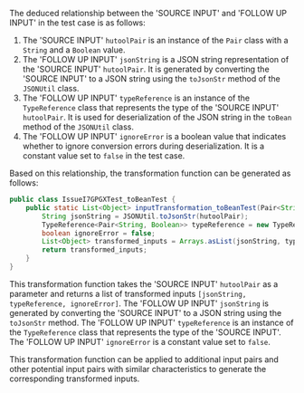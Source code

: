 The deduced relationship between the 'SOURCE INPUT' and 'FOLLOW UP INPUT' in the test case is as follows:

1. The 'SOURCE INPUT' `hutoolPair` is an instance of the `Pair` class with a `String` and a `Boolean` value.
2. The 'FOLLOW UP INPUT' `jsonString` is a JSON string representation of the 'SOURCE INPUT' `hutoolPair`. It is generated by converting the 'SOURCE INPUT' to a JSON string using the `toJsonStr` method of the `JSONUtil` class.
3. The 'FOLLOW UP INPUT' `typeReference` is an instance of the `TypeReference` class that represents the type of the 'SOURCE INPUT' `hutoolPair`. It is used for deserialization of the JSON string in the `toBean` method of the `JSONUtil` class.
4. The 'FOLLOW UP INPUT' `ignoreError` is a boolean value that indicates whether to ignore conversion errors during deserialization. It is a constant value set to `false` in the test case.

Based on this relationship, the transformation function can be generated as follows:

```java
public class IssueI7GPGXTest_toBeanTest {
    public static List<Object> inputTransformation_toBeanTest(Pair<String, Boolean> hutoolPair)  {
        String jsonString = JSONUtil.toJsonStr(hutoolPair);
        TypeReference<Pair<String, Boolean>> typeReference = new TypeReference<Pair<String, Boolean>>() {};
        boolean ignoreError = false;
        List<Object> transformed_inputs = Arrays.asList(jsonString, typeReference, ignoreError);
        return transformed_inputs;
    }
}
```

This transformation function takes the 'SOURCE INPUT' `hutoolPair` as a parameter and returns a list of transformed inputs `[jsonString, typeReference, ignoreError]`. The 'FOLLOW UP INPUT' `jsonString` is generated by converting the 'SOURCE INPUT' to a JSON string using the `toJsonStr` method. The 'FOLLOW UP INPUT' `typeReference` is an instance of the `TypeReference` class that represents the type of the 'SOURCE INPUT'. The 'FOLLOW UP INPUT' `ignoreError` is a constant value set to `false`.

This transformation function can be applied to additional input pairs and other potential input pairs with similar characteristics to generate the corresponding transformed inputs.